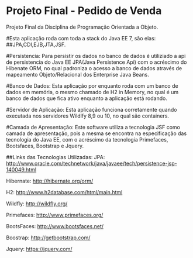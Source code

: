 # Projeto Final - Pedido de Venda
Projeto Final da Disciplina de Programação Orientada a Objeto.

#Esta aplicação roda com toda a stack do Java EE 7, são elas:
##JPA,CDI,EJB,JTA,JSF.


#Persistencia:
Para persistir os dados no banco de dados é utiliziado a api
de persistencia do Java EE JPA(Java Persistence Api) com o
acréscimo do Hibenate ORM, no qual padroniza o acesso a 
banco de dados através de mapeamento Objeto/Relacional dos 
Enterprise Java Beans.

#Banco de Dados:
Esta aplicação por enquanto roda com um banco de dados em memória, 
o mesmo chamado de H2 in Memory, no qual é um banco de dados que fica
ativo enquanto a aplicação está rodando.

#Servidor de Aplicação:
Esta aplicação funciona corretamente quando executada nos servidores
Wildlfy 8,9 ou 10, no qual são containers.

#Camada de Apresentação:
Este software utiliza a tecnologia JSF como camada de apresentação, pois a
mesma se encontra na especificação das tecnologia do Java EE, com o acréscimo
da tecnologia Primefaces, Bootsfaces, Bootstrap e Jquery.


##Links das Tecnologias Utilizadas:
JPA: http://www.oracle.com/technetwork/java/javaee/tech/persistence-jsp-140049.html

Hibernate: http://hibernate.org/orm/

H2: http://www.h2database.com/html/main.html

Wildfly: http://wildfly.org/

Primefaces: http://www.primefaces.org/

BootsFaces: http://www.bootsfaces.net/

Boostrap: http://getbootstrap.com/

Jquery: https://jquery.com/
